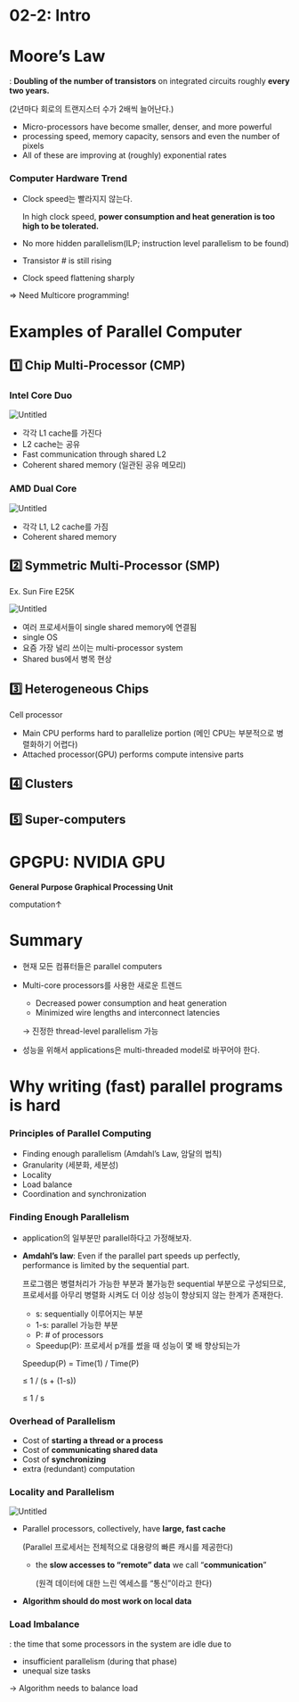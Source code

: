 # 02-2: Intro

# Moore’s Law

: **Doubling of the number of transistors** on integrated circuits roughly **every two years.**

(2년마다 회로의 트랜지스터 수가 2배씩 늘어난다.)

- Micro-processors have become smaller, denser, and more powerful
- processing speed, memory capacity, sensors and even the number of pixels
- All of these are improving at (roughly) exponential rates

### Computer Hardware Trend

- Clock speed는 빨라지지 않는다.
    
    In high clock speed, **power consumption and heat generation is too high to be tolerated.**
    
- No more hidden parallelism(ILP; instruction level parallelism to be found)
- Transistor # is still rising
- Clock speed flattening sharply

⇒ Need Multicore programming!

# Examples of Parallel Computer

## 1️⃣ Chip Multi-Processor (CMP)

### Intel Core Duo

![Untitled](02-2%20Intro%2035421e169c214337b0d276e532de98a0/Untitled.png)

- 각각 L1 cache를 가진다
- L2 cache는 공유
- Fast communication through shared L2
- Coherent shared memory (일관된 공유 메모리)

### AMD Dual Core

![Untitled](02-2%20Intro%2035421e169c214337b0d276e532de98a0/Untitled%201.png)

- 각각 L1, L2 cache를 가짐
- Coherent shared memory

## 2️⃣ Symmetric Multi-Processor (SMP)

Ex. Sun Fire E25K

![Untitled](02-2%20Intro%2035421e169c214337b0d276e532de98a0/Untitled%202.png)

- 여러 프로세서들이 single shared memory에 연결됨
- single OS
- 요즘 가장 널리 쓰이는 multi-processor system
- Shared bus에서 병목 현상

## 3️⃣ Heterogeneous Chips

Cell processor

- Main CPU performs hard to parallelize portion
(메인 CPU는 부분적으로 병렬화하기 어렵다)
- Attached processor(GPU) performs compute intensive parts

## 4️⃣ Clusters

## 5️⃣ Super-computers

# GPGPU: NVIDIA GPU

**General Purpose Graphical Processing Unit**

computation↑

# Summary

- 현재 모든 컴퓨터들은 parallel computers
- Multi-core processors를 사용한 새로운 트렌드
    - Decreased power consumption and heat generation
    - Minimized wire lengths and interconnect latencies
    
    → 진정한 thread-level parallelism 가능
    
- 성능을 위해서 applications은 multi-threaded model로 바꾸어야 한다.

# Why writing (fast) parallel programs is hard

### Principles of Parallel Computing

- Finding enough parallelism (Amdahl’s Law, 암달의 법칙)
- Granularity (세분화, 세분성)
- Locality
- Load balance
- Coordination and synchronization

### Finding Enough Parallelism

- application의 일부분만 parallel하다고 가정해보자.
- **Amdahl’s law**: Even if the parallel part speeds up perfectly, performance is limited by the sequential part.
    
    프로그램은 병렬처리가 가능한 부분과 불가능한 sequential 부분으로 구성되므로, 프로세서를 아무리 병렬화 시켜도 더 이상 성능이 향상되지 않는 한계가 존재한다.
    
    - s: sequentially 이루어지는 부분
    - 1-s: parallel 가능한 부분
    - P: # of processors
    - Speedup(P): 프로세서 p개를 썼을 때 성능이 몇 배 향상되는가
    
    Speedup(P) = Time(1) / Time(P)
    
    ≤ 1 / (s + (1-s))
    
    ≤ 1 / s
    

### Overhead of Parallelism

- Cost of **starting a thread or a process**
- Cost of **communicating shared data**
- Cost of **synchronizing**
- extra (redundant) computation

### Locality and Parallelism

![Untitled](02-2%20Intro%2035421e169c214337b0d276e532de98a0/Untitled%203.png)

- Parallel processors, collectively, have **large, fast cache**
    
    (Parallel 프로세서는 전체적으로 대용량의 빠른 캐시를 제공한다)
    
    - the **slow accesses to “remote” data** we call “**communication**”
        
        (원격 데이터에 대한 느린 엑세스를 “통신”이라고 한다)
        
- **Algorithm should do most work on local data**

### Load Imbalance

: the time that some processors in the system are idle due to

- insufficient parallelism (during that phase)
- unequal size tasks

→ Algorithm needs to balance load
